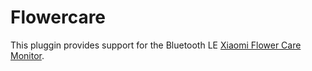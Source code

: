 # Flowercare


This pluggin provides support for the Bluetooth LE [Xiaomi Flower Care Monitor](https://xiaomi-mi.com/sockets-and-sensors/xiaomi-huahuacaocao-flower-care-smart-monitor/).
